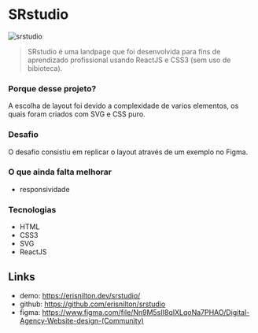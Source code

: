 # SRstudio

![srstudio](src/asserts/img/srstudio.gif)

> SRstudio é uma landpage que foi desenvolvida para fins de aprendizado profissional usando ReactJS e CSS3 (sem uso de bibioteca).

### Porque desse projeto?

A escolha de layout foi devido a complexidade de varios elementos, os quais foram criados com SVG e CSS puro.

### Desafio

O desafio consistiu em replicar o layout através de um exemplo no Figma.

### O que ainda falta melhorar

- responsividade

### Tecnologias

- HTML
- CSS3
- SVG
- ReactJS

## Links

- demo: https://erisnilton.dev/srstudio/
- github: https://github.com/erisnilton/srstudio
- figma: https://www.figma.com/file/Nn9M5sII8qIXLqoNa7PHAO/Digital-Agency-Website-design-(Community)
